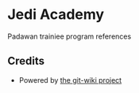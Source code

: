 # Jedi Academy

Padawan trainiee program references

## Credits

- Powered by [the git-wiki project](http://drassil.github.io/git-wiki/)
